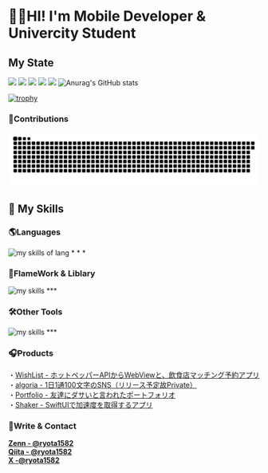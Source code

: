 # 🧑‍💻HI! I'm Mobile Developer & Univercity Student

## My State 


![](http://github-profile-summary-cards.vercel.app/api/cards/profile-details?username=Ryota-Kurokawa&&theme=onedark)
![](http://github-profile-summary-cards.vercel.app/api/cards/repos-per-language?username=Ryota-Kurokawa&&theme=onedark)
![](http://github-profile-summary-cards.vercel.app/api/cards/most-commit-language?username=Ryota-Kurokawa&&theme=onedark)
![](http://github-profile-summary-cards.vercel.app/api/cards/stats?username=Ryota-Kurokawa&&theme=onedark)
![](http://github-profile-summary-cards.vercel.app/api/cards/productive-time?username=Ryota-Kurokawa&&theme=onedark&utcOffset=9)
![Anurag's GitHub stats](https://github-readme-stats.vercel.app/api?username=Ryota-Kurokawa&count_private=true&show_icons=true&bg_color=000000&hide_border=true&title_color=7fff00&icon_color=238636&text_color=ffffff)

[![trophy](https://github-profile-trophy.vercel.app/?username=Ryota-Kurokawa&theme=onedark&column=7)](https://github.com/ryo-ma/github-profile-trophy)

### 🧬Contributions
![](https://raw.githubusercontent.com/Ryota-Kurokawa/Ryota-Kurokawa/output/github-contribution-grid-snake.svg)



## 🌱 My Skills

### 🌎Languages
<img alt="my skills of lang" src="https://skillicons.dev/icons?theme=light&perline=8&i=html,css,sass,ts,js,c,java,python,ruby,swift,dart,go" />
* * *

### 📲FlameWork & Liblary
<img alt="my skills" src="https://skillicons.dev/icons?theme=light&perline=8&i=react,nextjs,flutter,rails" />
***

### 🛠️Other Tools
<img alt="my skills" src="https://skillicons.dev/icons?theme=light&perline=8&i=figma,notion,supabase,firebase,git,github,vscode,githubactions,vercel" />
***

### 🎧Products
・[WishList - ホットペッパーAPIからWebViewと、飲食店マッチング予約アプリ](https://github.com/Ryota-Kurokawa/hackathon)  
・[algoria - 1日1通100文字のSNS（リリース予定故Private）](https://github.com/Ryota-Kurokawa/algoria-dev)  
・[Portfolio - 友達にダサいと言われたポートフォリオ](https://ryota1582.vercel.app/)  
・[Shaker - SwiftUIで加速度を取得するアプリ](https://github.com/Ryota-Kurokawa/Shaker)  


### 👏Write & Contact

**[Zenn  - @ryota1582](https://zenn.dev/ryota1582)**  
**[Qiita - @ryota1582](https://qiita.dev/ryota1582)**  
**[ X  -@ryota1582 ](https://twitter.com/ryota1582)**  
